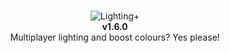 <br>
<p align="center">
  <img src="https://github.com/IsGabriellaCurious/LightingPlus/blob/master/Img/cover-small.png" alt="Lighting+" /> <br>
  <b>v1.6.0</b></br>
  Multiplayer lighting and boost colours? Yes please!
</p>
